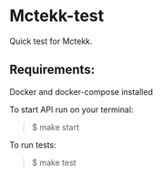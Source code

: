 # Mctekk-test
Quick test for Mctekk.


## Requirements:
Docker and docker-compose installed


To start API run on your terminal:

> $ make start

To run tests:

> $ make test

